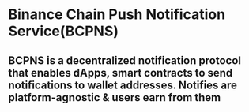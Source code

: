 # Binance Chain Push Notification Service(BCPNS) 

## BCPNS is a decentralized notification protocol that enables dApps, smart contracts to send notifications to wallet addresses. Notifies are platform-agnostic & users earn from them





